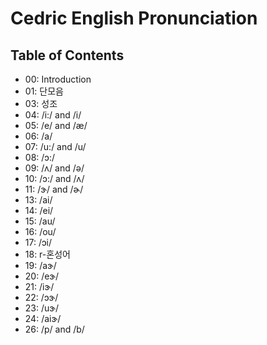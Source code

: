 # Cedric English Pronunciation

## Table of Contents
- 00: Introduction
- 01: 단모음
- 03: 성조
- 04: /i:/ and /i/
- 05: /e/ and /æ/
- 06: /a/
- 07: /u:/ and /u/
- 08: /ɔ:/
- 09: /ʌ/ and /ə/
- 10: /ɔ:/ and /ʌ/
- 11: /ɝ/ and /ɚ/
- 13: /ai/
- 14: /ei/
- 15: /au/
- 16: /ou/
- 17: /ɔi/
- 18: r-혼성어
- 19: /aɝ/
- 20: /eɝ/
- 21: /iɝ/
- 22: /ɔɝ/
- 23: /uɝ/
- 24: /aiɝ/
- 26: /p/ and /b/
